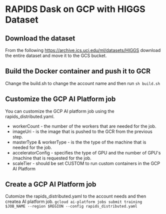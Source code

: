 # RAPIDS Dask on GCP with HIGGS Dataset
## Download the dataset
From the following https://archive.ics.uci.edu/ml/datasets/HIGGS download the entire dataset and move it to the  GCS bucket.

## Build the Docker container and push it to GCR
Change the build.sh to change the account name and then run
``` sh build.sh ```

## Customize the GCP AI Platform job
You can customize the GCP AI platform job using the rapids_distributed.yaml.

 * workerCount - the number of the workers that are needed for the job.
 * imageUri - is the image that is pushed to the GCR from the previous step.
 * masterType & workerType - is the the type of the machine that is needed for the job.
 * acceleratorConfig - specifies the type of GPU and the number of GPU's /machine that is requested for the job.
 * scaleTier - should be set CUSTOM to run custom containers in the GCP AI Platform

## Create a GCP AI Platform job
Cutomize the rapids_distributed.yaml to the account needs and then createa AI platform job.
``` gcloud ai-platform jobs submit training $JOB_NAME --region $REGION --config rapids_distributed.yaml ```
